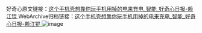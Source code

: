 好奇心原文链接：[这个手机壳想靠你玩手机用掉的电来充电_智能_好奇心日报-赖江锟 ](https://www.qdaily.com/articles/11008.html)
WebArchive归档链接：[这个手机壳想靠你玩手机用掉的电来充电_智能_好奇心日报-赖江锟 ](http://web.archive.org/web/20190623163519/https://www.qdaily.com/articles/11008.html)
![image](http://ww3.sinaimg.cn/large/007d5XDply1g3wggbieyfj30u038k7w6)